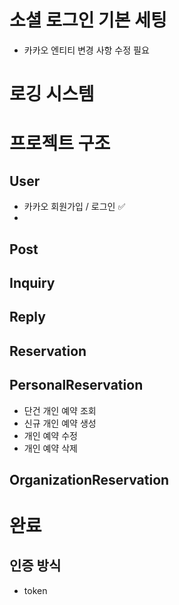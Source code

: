 # 소셜 로그인 기본 세팅
- 카카오 엔티티 변경 사항 수정 필요 

# 로깅 시스템 

# 프로젝트 구조

## User
- 카카오 회원가입 / 로그인 ✅
- 
## Post

## Inquiry

## Reply

## Reservation

## PersonalReservation
- 단건 개인 예약 조회
- 신규 개인 예약 생성
- 개인 예약 수정
- 개인 예약 삭제

## OrganizationReservation






# 완료

## 인증 방식
- token
